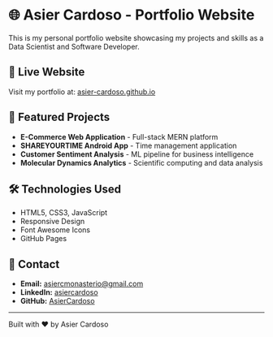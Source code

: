 # 🌐 Asier Cardoso - Portfolio Website

This is my personal portfolio website showcasing my projects and skills as a Data Scientist and Software Developer.

## 🚀 Live Website

Visit my portfolio at: [asier-cardoso.github.io](https://asier-cardoso.github.io)

## 📱 Featured Projects

- **E-Commerce Web Application** - Full-stack MERN platform
- **SHAREYOURTIME Android App** - Time management application
- **Customer Sentiment Analysis** - ML pipeline for business intelligence
- **Molecular Dynamics Analytics** - Scientific computing and data analysis

## 🛠️ Technologies Used

- HTML5, CSS3, JavaScript
- Responsive Design
- Font Awesome Icons
- GitHub Pages

## 📧 Contact

- **Email:** asiercmonasterio@gmail.com
- **LinkedIn:** [asiercardoso](https://linkedin.com/in/asiercardoso)
- **GitHub:** [AsierCardoso](https://github.com/AsierCardoso)

---

Built with ❤️ by Asier Cardoso
